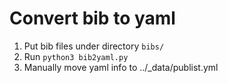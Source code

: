 # Convert bib to yaml

1. Put bib files under directory `bibs/`
2. Run `python3 bib2yaml.py`
3. Manually move yaml info to ../_data/publist.yml